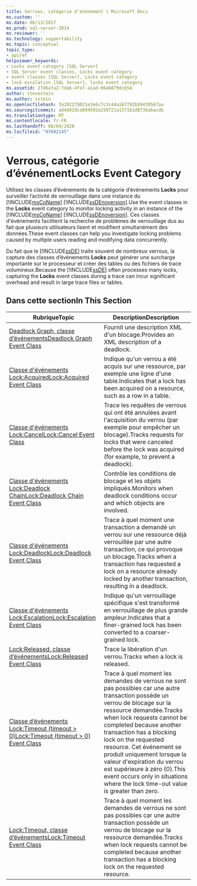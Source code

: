 ```yaml
---
title: Verrous, catégorie d’événement | Microsoft Docs
ms.custom: ''
ms.date: 06/13/2017
ms.prod: sql-server-2014
ms.reviewer: ''
ms.technology: supportability
ms.topic: conceptual
topic_type:
- apiref
helpviewer_keywords:
- Locks event category [SQL Server]
- SQL Server event classes, Locks event category
- event classes [SQL Server], Locks event category
- lock escalation [SQL Server], locks event category
ms.assetid: 27d6afa2-7dab-4fe7-a1ad-064b879dc654
author: stevestein
ms.author: sstein
ms.openlocfilehash: 3a202279021e3e6c7c3c44a167792bb9439567aa
ms.sourcegitcommit: ad4d92dce894592a259721a1571b1d8736abacdb
ms.translationtype: MT
ms.contentlocale: fr-FR
ms.lasthandoff: 08/04/2020
ms.locfileid: "87602145"
---
```

# <a name="locks-event-category"></a><span data-ttu-id="bedd4-102">Verrous, catégorie d’événement</span><span class="sxs-lookup"><span data-stu-id="bedd4-102">Locks Event Category</span></span>
  <span data-ttu-id="bedd4-103">Utilisez les classes d’événements de la catégorie d’événements **Locks** pour surveiller l’activité de verrouillage dans une instance du [!INCLUDE[msCoName](../../includes/msconame-md.md)] [!INCLUDE[ssDEnoversion](../../includes/ssdenoversion-md.md)].</span><span class="sxs-lookup"><span data-stu-id="bedd4-103">Use the event classes in the **Locks** event category to monitor locking activity in an instance of the [!INCLUDE[msCoName](../../includes/msconame-md.md)] [!INCLUDE[ssDEnoversion](../../includes/ssdenoversion-md.md)].</span></span> <span data-ttu-id="bedd4-104">Ces classes d'événements facilitent la recherche de problèmes de verrouillage dus au fait que plusieurs utilisateurs lisent et modifient simultanément des données.</span><span class="sxs-lookup"><span data-stu-id="bedd4-104">These event classes can help you investigate locking problems caused by multiple users reading and modifying data concurrently.</span></span>  
  
 <span data-ttu-id="bedd4-105">Du fait que le [!INCLUDE[ssDE](../../includes/ssde-md.md)] traite souvent de nombreux verrous, la capture des classes d’événements **Locks** peut générer une surcharge importante sur le processeur et créer des tables ou des fichiers de trace volumineux.</span><span class="sxs-lookup"><span data-stu-id="bedd4-105">Because the [!INCLUDE[ssDE](../../includes/ssde-md.md)] often processes many locks, capturing the **Locks** event classes during a trace can incur significant overhead and result in large trace files or tables.</span></span>  
  
## <a name="in-this-section"></a><span data-ttu-id="bedd4-106">Dans cette section</span><span class="sxs-lookup"><span data-stu-id="bedd4-106">In This Section</span></span>  
  
|<span data-ttu-id="bedd4-107">Rubrique</span><span class="sxs-lookup"><span data-stu-id="bedd4-107">Topic</span></span>|<span data-ttu-id="bedd4-108">Description</span><span class="sxs-lookup"><span data-stu-id="bedd4-108">Description</span></span>|  
|-----------|-----------------|  
|[<span data-ttu-id="bedd4-109">Deadlock Graph, classe d’événements</span><span class="sxs-lookup"><span data-stu-id="bedd4-109">Deadlock Graph Event Class</span></span>](deadlock-graph-event-class.md)|<span data-ttu-id="bedd4-110">Fournit une description XML d'un blocage.</span><span class="sxs-lookup"><span data-stu-id="bedd4-110">Provides an XML description of a deadlock.</span></span>|  
|[<span data-ttu-id="bedd4-111">Classe d'événements Lock:Acquired</span><span class="sxs-lookup"><span data-stu-id="bedd4-111">Lock:Acquired Event Class</span></span>](lock-acquired-event-class.md)|<span data-ttu-id="bedd4-112">Indique qu'un verrou a été acquis sur une ressource, par exemple une ligne d'une table.</span><span class="sxs-lookup"><span data-stu-id="bedd4-112">Indicates that a lock has been acquired on a resource, such as a row in a table.</span></span>|  
|[<span data-ttu-id="bedd4-113">Classe d'événements Lock:Cancel</span><span class="sxs-lookup"><span data-stu-id="bedd4-113">Lock:Cancel Event Class</span></span>](lock-cancel-event-class.md)|<span data-ttu-id="bedd4-114">Trace les requêtes de verrous qui ont été annulées avant l'acquisition du verrou (par exemple pour empêcher un blocage).</span><span class="sxs-lookup"><span data-stu-id="bedd4-114">Tracks requests for locks that were canceled before the lock was acquired (for example, to prevent a deadlock).</span></span>|  
|[<span data-ttu-id="bedd4-115">Classe d'événements Lock:Deadlock Chain</span><span class="sxs-lookup"><span data-stu-id="bedd4-115">Lock:Deadlock Chain Event Class</span></span>](lock-deadlock-chain-event-class.md)|<span data-ttu-id="bedd4-116">Contrôle les conditions de blocage et les objets impliqués.</span><span class="sxs-lookup"><span data-stu-id="bedd4-116">Monitors when deadlock conditions occur and which objects are involved.</span></span>|  
|[<span data-ttu-id="bedd4-117">Classe d'événements Lock:Deadlock</span><span class="sxs-lookup"><span data-stu-id="bedd4-117">Lock:Deadlock Event Class</span></span>](lock-deadlock-event-class.md)|<span data-ttu-id="bedd4-118">Trace à quel moment une transaction a demandé un verrou sur une ressource déjà verrouillée par une autre transaction, ce qui provoque un blocage.</span><span class="sxs-lookup"><span data-stu-id="bedd4-118">Tracks when a transaction has requested a lock on a resource already locked by another transaction, resulting in a deadlock.</span></span>|  
|[<span data-ttu-id="bedd4-119">Classe d'événements Lock:Escalation</span><span class="sxs-lookup"><span data-stu-id="bedd4-119">Lock:Escalation Event Class</span></span>](lock-escalation-event-class.md)|<span data-ttu-id="bedd4-120">Indique qu'un verrouillage spécifique s'est transformé en verrouillage de plus grande ampleur.</span><span class="sxs-lookup"><span data-stu-id="bedd4-120">Indicates that a finer-grained lock has been converted to a coarser-grained lock.</span></span>|  
|[<span data-ttu-id="bedd4-121">Lock:Released, classe d’événements</span><span class="sxs-lookup"><span data-stu-id="bedd4-121">Lock:Released Event Class</span></span>](lock-released-event-class.md)|<span data-ttu-id="bedd4-122">Trace la libération d'un verrou.</span><span class="sxs-lookup"><span data-stu-id="bedd4-122">Tracks when a lock is released.</span></span>|  
|[<span data-ttu-id="bedd4-123">Classe d’événements Lock:Timeout &#40;timeout &#62; 0&#41;</span><span class="sxs-lookup"><span data-stu-id="bedd4-123">Lock:Timeout &#40;timeout &#62; 0&#41; Event Class</span></span>](lock-timeout-timeout-0-event-class.md)|<span data-ttu-id="bedd4-124">Trace à quel moment les demandes de verrous ne sont pas possibles car une autre transaction possède un verrou de blocage sur la ressource demandée.</span><span class="sxs-lookup"><span data-stu-id="bedd4-124">Tracks when lock requests cannot be completed because another transaction has a blocking lock on the requested resource.</span></span> <span data-ttu-id="bedd4-125">Cet événement se produit uniquement lorsque la valeur d'expiration du verrou est supérieure à zéro (0).</span><span class="sxs-lookup"><span data-stu-id="bedd4-125">This event occurs only in situations where the lock time-out value is greater than zero.</span></span>|  
|[<span data-ttu-id="bedd4-126">Lock:Timeout, classe d’événements</span><span class="sxs-lookup"><span data-stu-id="bedd4-126">Lock:Timeout Event Class</span></span>](lock-timeout-event-class.md)|<span data-ttu-id="bedd4-127">Trace à quel moment les demandes de verrous ne sont pas possibles car une autre transaction possède un verrou de blocage sur la ressource demandée.</span><span class="sxs-lookup"><span data-stu-id="bedd4-127">Tracks when lock requests cannot be completed because another transaction has a blocking lock on the requested resource.</span></span>|  
  
  
